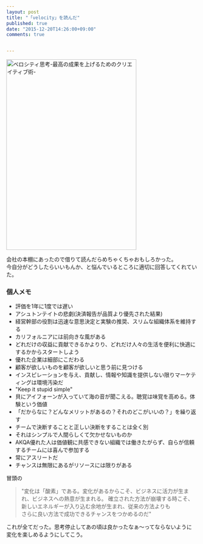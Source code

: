 ```yaml
---
layout: post
title: "「velocity」を読んだ"
published: true
date: "2015-12-20T14:26:00+09:00"
comments: true


---
```


<a href="http://www.amazon.co.jp/%E3%83%99%E3%83%AD%E3%82%B7%E3%83%86%E3%82%A3%E6%80%9D%E8%80%83-%E6%9C%80%E9%AB%98%E3%81%AE%E6%88%90%E6%9E%9C%E3%82%92%E4%B8%8A%E3%81%92%E3%82%8B%E3%81%9F%E3%82%81%E3%81%AE%E3%82%AF%E3%83%AA%E3%82%A8%E3%82%A4%E3%83%86%E3%82%A3%E3%83%96%E8%A1%93-%E3%82%A2%E3%82%B8%E3%83%A3%E3%82%BA%E3%83%BB%E3%82%A2%E3%83%BC%E3%83%A1%E3%83%83%E3%83%89/dp/4756242898%3FSubscriptionId%3D0AVSM5SVKRWTFMG7ZR82%26tag%3D13nightcrows-22%26linkCode%3Dxm2%26camp%3D2025%26creative%3D165953%26creativeASIN%3D4756242898" target="_blank" title="ベロシティ思考-最高の成果を上げるためのクリエイティブ術-"><img src="http://ecx.images-amazon.com/images/I/31y4L6-%2BngL.jpg" width="342" height="500" alt="ベロシティ思考-最高の成果を上げるためのクリエイティブ術-" /></a>

会社の本棚にあったので借りて読んだらめちゃくちゃおもしろかった。  
今自分がどうしたらいいもんか、と悩んでいるところに適切に回答してくれていた。  
  
### 個人メモ

- 評価を1年に1度では遅い
- アシュトンテイトの悲劇(決済報告が品質より優先された結果)
- 経営幹部の役割は迅速な意思決定と実験の推奨、スリムな組織体系を維持する
- カリフォルニアには前向きな風がある
- どれだけの収益に貢献できるかよりり、どれだけ人々の生活を便利に快適にするかからスタートしよう
- 優れた企業は細部にこだわる
- 顧客が欲しいものを顧客が欲しいと思う前に見つける
- インスピレーションを与え、貢献し、情報や知識を提供しない限りマーケティングは環境汚染だ
- "Keep it stupid simple"
- 貝にアイフォーンが入っていて海の音が聞こえる。聴覚は味覚を高める。体験という価値
- 「だからなに？どんなメリットがあるの？それのどこがいいの？」を繰り返す
- チームで決断することと正しい決断をすることは全く別
- それはシンプルで人間らしくて欠かせないものか
- AKQA優れた人は価値観に共感できない組織では働きたがらず、自らが信頼するチームには喜んで参加する
- 常にアスリートだ
- チャンスは無限にあるがリソースには限りがある

冒頭の

> "変化は「酸素」である。変化があるからこそ、ビジネスに活力が生まれ、ビジネスへの熱意が生まれる。
> 確立された方法が崩壊する時こそ、新しいエネルギーが入り込む余地が生まれ、従来の方法よりも  
> さらに良い方法で成功できるチャンスをつかめるのだ"

これが全てだった。思考停止してあの頃は良かったなぁ〜ってならないように  
変化を楽しめるようにしてこう。

